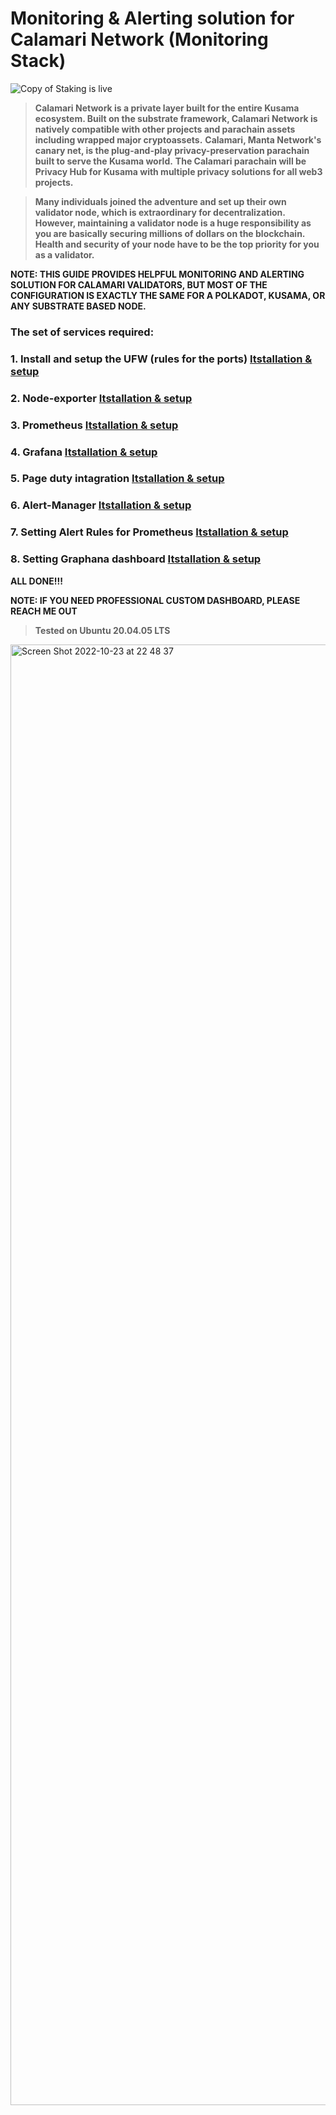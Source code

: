 # Monitoring &amp; Alerting solution for Calamari Network (Monitoring Stack)
![Copy of Staking is live](https://user-images.githubusercontent.com/90826754/197347767-66449f15-0dce-4538-ac82-2b8d626da6d9.jpg)

>**Calamari Network is a private layer built for the entire Kusama ecosystem. Built on the substrate framework, Calamari Network is natively compatible with other projects and parachain assets including wrapped major cryptoassets.**
>**Calamari, Manta Network's canary net, is the plug-and-play privacy-preservation parachain built to serve the Kusama world.**
>**The Calamari parachain will be Privacy Hub for Kusama with multiple privacy solutions for all web3 projects.**

>**Many individuals joined the adventure and set up their own validator node, which is extraordinary for decentralization. However, maintaining a validator node is a huge responsibility as you are basically securing millions of dollars on the blockchain. Health and security of your node have to be the top priority for you as a validator.**


**NOTE: THIS GUIDE PROVIDES HELPFUL MONITORING AND ALERTING SOLUTION FOR CALAMARI VALIDATORS, BUT MOST OF THE CONFIGURATION IS EXACTLY THE SAME FOR A POLKADOT, KUSAMA, OR ANY SUBSTRATE BASED NODE.**


### The set of services required:

### 1. Install and setup the UFW (rules for the ports) [Itstallation & setup](/ufw.md)

### 2. Node-exporter [Itstallation & setup](/node-exporter.md)

### 3. Prometheus [Itstallation & setup](/prometheus.md)

### 4. Grafana [Itstallation & setup](/grafana.md)

### 5. Page duty intagration [Itstallation & setup](/pageduty.md)

### 6. Alert-Manager [Itstallation & setup](/alert-manager.md)

### 7. Setting Alert Rules for Prometheus [Itstallation & setup](/alerting_rules_prom.md)

### 8. Setting Graphana dashboard [Itstallation & setup](/graphana_dashboard.md)

**ALL DONE!!!**

**NOTE: IF YOU NEED PROFESSIONAL CUSTOM DASHBOARD, PLEASE REACH ME OUT**

>**Tested on Ubuntu 20.04.05 LTS**

<img width="2337" alt="Screen Shot 2022-10-23 at 22 48 37" src="https://user-images.githubusercontent.com/90826754/197448743-b2598483-79c5-48d1-bb30-a92180c8915d.png">

